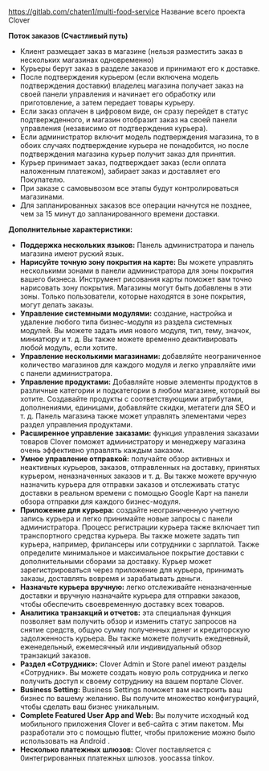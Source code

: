 https://gitlab.com/chaten1/multi-food-service
Название всего проекта Clover

**Поток заказов (Счастливый путь)**
- Клиент размещает заказ в магазине (нельзя разместить заказ в нескольких магазинах одновременно)
- Курьеры берут заказ в разделе заказов и принимают его к доставке.
- После подтверждения курьером (если включена модель подтверждения доставки) владелец магазина получает заказ на своей панели управления и начинает его обработку или приготовление, а затем передает товары курьеру.
- Если заказ оплачен в цифровом виде, он сразу перейдет в статус подтвержденного, и магазин отобразит заказ на своей панели управления (независимо от подтверждения курьера).
- Если администратор включит модель подтверждения магазина, то в обоих случаях подтверждение курьера не понадобится, но после подтверждения магазина курьер получит заказ для принятия. 
- Курьер принимает заказ, подтверждает заказ (если оплата наложенным платежом), забирает заказ и доставляет его Покупателю.
- При заказе с самовывозом все этапы будут контролироваться магазинами.
- Для запланированных заказов все операции начнутся не позднее, чем за 15 минут до запланированного времени доставки.

**Дополнительные характеристики:** 

- **Поддержка нескольких языков:** Панель администратора и панель магазина имеют руский язык.  
- **Нарисуйте точную зону покрытия на карте:** Вы можете управлять несколькими зонами в панели администратора для зоны покрытия вашего бизнеса. Инструмент рисования карты поможет вам точно нарисовать зону покрытия. Магазины могут быть добавлены в эти зоны. Только пользователи, которые находятся в зоне покрытия, могут делать заказы.
- **Управление системными модулями:** создание, настройка и удаление любого типа бизнес-модуля из раздела системных модулей. Вы можете задать имя нового модуля, тип, тему, значок, миниатюру и т. д. Вы также можете временно деактивировать любой модуль, если хотите. 
- **Управление несколькими магазинами:** добавляйте неограниченное количество магазинов для каждого модуля и легко управляйте ими с панели администратора. 
- **Управление продуктами:** Добавляйте новые элементы продуктов в различные категории и подкатегории в любом магазине, который вы хотите. Создавайте продукты с соответствующими атрибутами, дополнениями, единицами, добавляйте скидки, метатеги для SEO и т. д. Панель магазина также может управлять элементами через раздел управления продуктами. 
- **Расширенное управление заказами:** функция управления заказами товаров Clover поможет администратору и менеджеру магазина очень эффективно управлять каждым заказом.
- **Умное управление отправкой:** получайте обзор активных и неактивных курьеров, заказов, отправленных на доставку, принятых курьером, неназначенных заказов и т. д. Вы также можете вручную назначить курьера для отправки заказов и отслеживать статус доставки в реальном времени с помощью Google Карт на панели обзора отправки для каждого бизнес-модуля. 
- **Приложение для курьера:** создайте неограниченную учетную запись курьера и легко принимайте новые запросы с панели администратора. Процесс регистрации курьера также включает тип транспортного средства курьера. Вы также можете задать тип курьера, например, фрилансеры или сотрудники с зарплатой. Также определите минимальное и максимальное покрытие доставки с дополнительными сборами за доставку. Курьер может зарегистрироваться через приложение для курьера, принимать заказы, доставлять вовремя и зарабатывать деньги. 
- **Назначьте курьера вручную:** легко отслеживайте неназначенные доставки и вручную назначайте курьера для отправки заказов, чтобы обеспечить своевременную доставку всех товаров. 
- **Аналитика транзакций и отчетов:** эта специальная функция позволяет вам получить обзор и изменить статус запросов на снятие средств, общую сумму полученных денег и кредиторскую задолженность курьера. Вы также можете получить ежедневный, еженедельный, ежемесячный или индивидуальный обзор транзакций заказов. 
- **Раздел «Сотрудник»:** Clover Admin и Store panel имеют разделы «Сотрудник». Вы можете создать новую роль сотрудника и легко получить доступ к своему сотруднику на вашем портале Clover.
- **Business Setting:** Business Settings поможет вам настроить ваш бизнес по вашему желанию. Вы получите множество конфигураций, чтобы сделать ваш бизнес уникальным.
- **Complete Featured User App and Web:** Вы получите исходный код мобильного приложения Clover и веб-сайта с этим пакетом. Мы разработали это с помощью flutter, чтобы приложение можно было использовать на Android .
- **Несколько платежных шлюзов:** Clover поставляется с 0интегрированных платежных шлюзов. yoocassa tinkov.